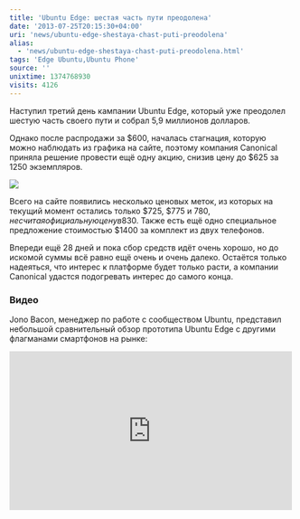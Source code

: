 ```yaml
---
title: 'Ubuntu Edge: шестая часть пути преодолена'
date: '2013-07-25T20:15:30+04:00'
uri: 'news/ubuntu-edge-shestaya-chast-puti-preodolena'
alias: 
  - 'news/ubuntu-edge-shestaya-chast-puti-preodolena.html'
tags: 'Edge Ubuntu,Ubuntu Phone'
source: ''
unixtime: 1374768930
visits: 4126
---
```

Наступил третий день кампании Ubuntu Edge, который уже преодолел шестую часть своего пути и собрал 5,9 миллионов долларов.

Однако после распродажи за $600, началась стагнация, которую можно наблюдать из графика на сайте, поэтому компания Canonical приняла решение провести ещё одну акцию, снизив цену до $625 за 1250 экземпляров.

[![](img/2013/07/25/20-00/edge-9367145656-o.jpg)](img/2013/07/25/20-00/edge-9367145656-o.jpg)

Всего на сайте появились несколько ценовых меток, из которых на текущий момент остались только $725, $775 и $780, не считая официальную цену в 830$. Также есть ещё одно специальное предложение стоимостью $1400 за комплект из двух телефонов.

Впереди ещё 28 дней и пока сбор средств идёт очень хорошо, но до искомой суммы всё равно ещё очень и очень далеко. Остаётся только надеяться, что интерес к платформе будет только расти, а компании Canonical удастся подогревать интерес до самого конца.

### Видео

Jono Bacon, менеджер по работе с сообществом Ubuntu, представил небольшой сравнительный обзор прототипа Ubuntu Edge с другими флагманами смартфонов на рынке:

<iframe src="https://www.youtube.com/embed/BYM7tCjp0Go" frameborder="0" width="500" height="281"></iframe>

